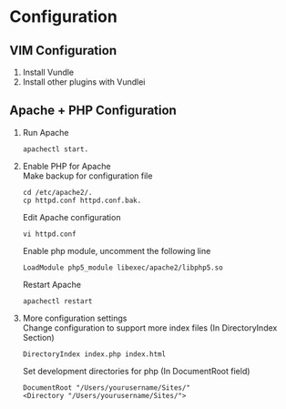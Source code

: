 # Configuration
## VIM Configuration
1. Install Vundle 
2. Install other plugins with Vundlei

## Apache + PHP Configuration
1. Run Apache  
   ```
   apachectl start. 
   ``` 
2. Enable PHP for Apache  
   Make backup for configuration file    
   ```
   cd /etc/apache2/.
   cp httpd.conf httpd.conf.bak. 
   ```  
   Edit Apache configuration   
   ```shell
   vi httpd.conf  
   ```  
   Enable php module, uncomment the following line    
   ```shell
   LoadModule php5_module libexec/apache2/libphp5.so   
   ```  
   Restart Apache  
   ```shell
   apachectl restart  
   ``` 
3. More configuration settings   
   Change configuration to support more index files (In DirectoryIndex Section)   
   ```shell
   DirectoryIndex index.php index.html  
   ```   
   Set development directories for php (In DocumentRoot field)  
   ```shell
   DocumentRoot "/Users/yourusername/Sites/"  
   <Directory "/Users/yourusername/Sites/">  
   ```  
    
